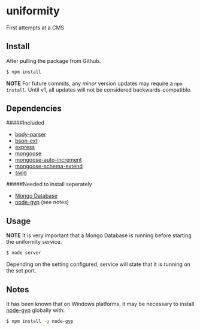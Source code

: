 # uniformity
First attempts at a CMS
## Install
After pulling the package from Github.
```sh
$ npm install
```
**NOTE** For future commits, any *minor* version updates may require a `npm install`. Until v1, all updates will not be considered backwards-compatible.
## Dependencies

#####Included
- [body-parser](https://www.npmjs.com/package/body-parser)
- [bson-ext](https://www.npmjs.com/package/bson-ext)
- [express](https://www.npmjs.com/package/express)
- [mongoose](https://www.npmjs.com/package/mongoose)
- [mongoose-auto-increment](https://www.npmjs.com/package/mongoose-auto-increment)
- [mongoose-schema-extend](https://www.npmjs.com/package/mongoose-schema-extend)
- [swig](https://www.npmjs.com/package/exprswigess)

#####Needed to install seperately
- [Mongo Database](https://www.mongodb.org/)
- [node-gyp](https://www.npmjs.com/package/node-gyp) (see notes)

## Usage

**NOTE** It is very important that a Mongo Database is running before starting the uniformity service.

```sh
$ node server
```

Depending on the setting configured, service will state that it is running on the set port.

## Notes
It has been known that on Windows platforms, it may be necessary to install [node-gyp](https://www.npmjs.com/package/node-gyp) globally with:
```sh
$ npm install -g node-gyp
```
